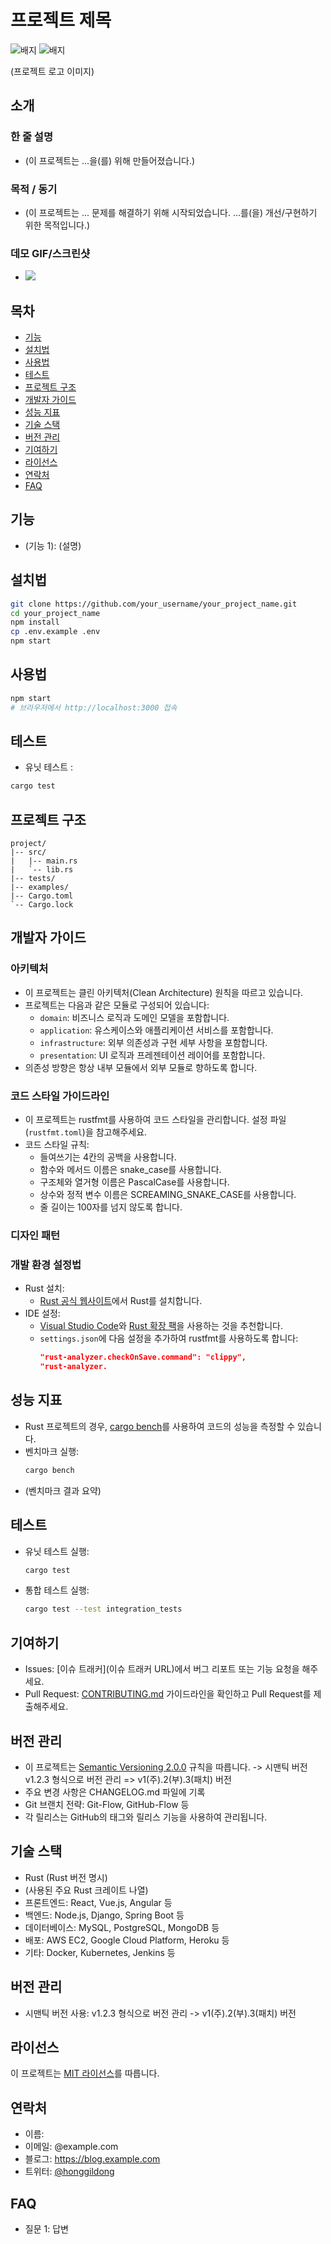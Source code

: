 # 프로젝트 제목

![배지](https://img.shields.io/badge/license-MIT-blue.svg)
![배지](https://img.shields.io/badge/version-1.0.0-green.svg)

(프로젝트 로고 이미지)

## 소개
### 한 줄 설명
  - (이 프로젝트는 ...을(를) 위해 만들어졌습니다.)

### 목적 / 동기
  - (이 프로젝트는 ... 문제를 해결하기 위해 시작되었습니다. ...를(을) 개선/구현하기 위한 목적입니다.)

### 데모 GIF/스크린샷
  - ![](이미지_/_GIF_URL)

## 목차
  - [기능](#기능)
  - [설치법](#설치법)
  - [사용법](#사용법)
  - [테스트](#테스트)
  - [프로젝트 구조](#프로젝트-구조)
  - [개발자 가이드](#개발자-가이드) 
  - [성능 지표](#성능-지)
  - [기술 스택](#기술-스택)
  - [버전 관리](#버전-관리)
  - [기여하기](#기여하기)
  - [라이선스](#라이선스)
  - [연락처](#연락처)
  - [FAQ](#faq)

## 기능
  - (기능 1): (설명)

## 설치법
  ```bash
  git clone https://github.com/your_username/your_project_name.git
  cd your_project_name
  npm install
  cp .env.example .env
  npm start
  ```

## 사용법
  ```bash
  npm start
  # 브라우저에서 http://localhost:3000 접속
  ```

## 테스트
  - 유닛 테스트 :
  ```zsh
  cargo test
  ```

## 프로젝트 구조
  ```
  project/
  |-- src/
  |   |-- main.rs
  |   `-- lib.rs
  |-- tests/
  |-- examples/
  |-- Cargo.toml
  `-- Cargo.lock
  ```

## 개발자 가이드

### 아키텍처
  - 이 프로젝트는 클린 아키텍처(Clean Architecture) 원칙을 따르고 있습니다.
  - 프로젝트는 다음과 같은 모듈로 구성되어 있습니다:
    - `domain`: 비즈니스 로직과 도메인 모델을 포함합니다.
    - `application`: 유스케이스와 애플리케이션 서비스를 포함합니다.
    - `infrastructure`: 외부 의존성과 구현 세부 사항을 포함합니다.
    - `presentation`: UI 로직과 프레젠테이션 레이어를 포함합니다.
  - 의존성 방향은 항상 내부 모듈에서 외부 모듈로 향하도록 합니다.

### 코드 스타일 가이드라인
  - 이 프로젝트는 rustfmt를 사용하여 코드 스타일을 관리합니다. 설정 파일(`rustfmt.toml`)을 참고해주세요.
  - 코드 스타일 규칙:
    - 들여쓰기는 4칸의 공백을 사용합니다.
    - 함수와 메서드 이름은 snake_case를 사용합니다.
    - 구조체와 열거형 이름은 PascalCase를 사용합니다.
    - 상수와 정적 변수 이름은 SCREAMING_SNAKE_CASE를 사용합니다.
    - 줄 길이는 100자를 넘지 않도록 합니다.
<!--  - 프로젝트는 ESLint와 Prettier를 사용하여 코드 스타일을 관리합니다. 설정 파일을 참고해주세요. -->

### 디자인 패턴

### 개발 환경 설정법
  - Rust 설치:
    - [Rust 공식 웹사이트](https://www.rust-lang.org/)에서 Rust를 설치합니다.
  - IDE 설정:
    - [Visual Studio Code](https://code.visualstudio.com/)와 [Rust 확장 팩](https://marketplace.visualstudio.com/items?itemName=rust-lang.rust-extension-pack)을 사용하는 것을 추천합니다.
    - `settings.json`에 다음 설정을 추가하여 rustfmt를 사용하도록 합니다:
      ```json
      "rust-analyzer.checkOnSave.command": "clippy",
      "rust-analyzer.

## 성능 지표
<!--  - React 프로젝트의 경우, [React Profiler](링크)를 사용하여 컴포넌트의 렌더링 성능을 분석할 수 있습니다. -->
  - Rust 프로젝트의 경우, [cargo bench](링크)를 사용하여 코드의 성능을 측정할 수 있습니다.
  - 벤치마크 실행:
     ```bash
     cargo bench
     ```
  - (벤치마크 결과 요약)

## 테스트
  - 유닛 테스트 실행:
     ```bash
     cargo test
     ```
  - 통합 테스트 실행:
     ```bash
     cargo test --test integration_tests
     ```

## 기여하기
  - Issues: [이슈 트래커](이슈 트래커 URL)에서 버그 리포트 또는 기능 요청을 해주세요.
  - Pull Request: [CONTRIBUTING.md](CONTRIBUTING.md) 가이드라인을 확인하고 Pull Request를 제출해주세요.

## 버전 관리
  - 이 프로젝트는 [Semantic Versioning 2.0.0](https://semver.org/) 규칙을 따릅니다.
    -> 시맨틱 버전 v1.2.3 형식으로 버전 관리
    => v1(주).2(부).3(패치) 버전
  - 주요 변경 사항은 CHANGELOG.md 파일에 기록
  - Git 브랜치 전략: Git-Flow, GitHub-Flow 등
  - 각 릴리스는 GitHub의 태그와 릴리스 기능을 사용하여 관리됩니다.

## 기술 스택
  - Rust (Rust 버전 명시)
   - (사용된 주요 Rust 크레이트 나열)
  - 프론트엔드: React, Vue.js, Angular 등
  - 백엔드: Node.js, Django, Spring Boot 등
  - 데이터베이스: MySQL, PostgreSQL, MongoDB 등
  - 배포: AWS EC2, Google Cloud Platform, Heroku 등
  - 기타: Docker, Kubernetes, Jenkins 등

## 버전 관리
  - 시맨틱 버전 사용: v1.2.3 형식으로 버전 관리
    -> v1(주).2(부).3(패치) 버전

## 라이선스
  이 프로젝트는 [MIT 라이선스](LICENSE)를 따릅니다.

## 연락처
  - 이름: 
  - 이메일: @example.com
  - 블로그: https://blog.example.com
  - 트위터: [@honggildong](https://twitter.com/honggildong)

## FAQ
  - 질문 1: 답변
